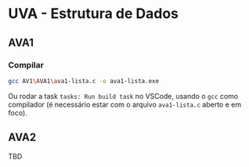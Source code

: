 # UVA - Estrutura de Dados

## AVA1

### Compilar

```bash
gcc AV1\AVA1\ava1-lista.c -o ava1-lista.exe
```

Ou rodar a task `tasks: Run build task` no VSCode, usando o `gcc` como compilador (é necessário estar com o arquivo `ava1-lista.c` aberto e em foco).

## AVA2

TBD

